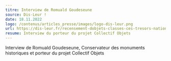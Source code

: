 ```yaml
---
titre: Interview de Romuald Goudeseune
source: Dis-Leur !
date: 18.11.2022
logo: /contenus/articles_presse/images/logo-dis-leur.png
url: https://dis-leur.fr/recensement-dobjets-classes-ces-tresors-nationaux-qui-apportent-leur-pierre-au-patrimoine/
resume: Interview du porteur du projet Collectif Objets
---
```


Interview de Romuald Goudeseune, Conservateur des monuments historiques et porteur du projet Collectif Objets
